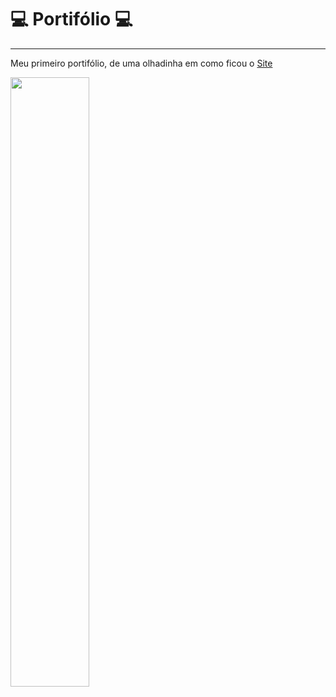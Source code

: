 # 💻 Portifólio 💻
<hr>
<p>Meu primeiro portifólio, de uma olhadinha em como ficou o <a href="https://erichidekikataokaferreira.github.io/PORTIFOLIO-1.0/" target="_blank"> Site</a></p>
<img width="50%" height="auto" height="175px" src="https://cdn.discordapp.com/attachments/717420578620964874/906646510828134490/unknown.png"/>